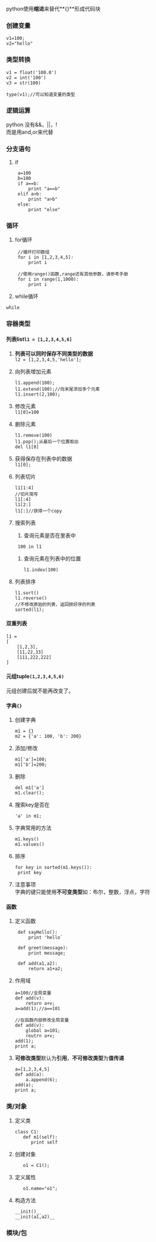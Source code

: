 python使用**缩进**来替代**{}**形成代码块

### 创建变量

```
v1=100;
v2="hello"
```

### 类型转换

```
v1 = float('100.0')
v2 = int('100')
v3 = str(100)

type(v1);//可以知道变量的类型
```

### 逻辑运算

python 没有&&，\|\|，!  
而是用and,or来代替

### 分支语句

1. if

   ```
    a=100
    b=100
    if a==b:
        print "a==b"
    elif a>b:
        print "a>b"
    else:
        print "else"
   ```

### 循环

1. for循环

   ```
    //循环打印数组
    for i in [1,2,3,4,5]:
        print i

    //使用range()函数,range还有其他参数，请参考手册
    for i in range(1,1000):
        print i
   ```

2. while循环

`while`

### 容器类型

#### 列表list`l1 = [1,2,3,4,5,6]`

1. **列表可以同时保存不同类型的数据**  
   `l2 = [1,2,3,4,5,'hello'];`

2. 向列表增加元素

   ```
   l1.append(100);
   l1.extend(100);//向末尾添加多个元素
   l1.insert(2,100);
   ```

3. 修改元素  
   `l1[0]=100`

4. 删除元素

   ```
   l1.remove(100)
   l1.pop();从最后一个位置取出
   del l1[0]
   ```

5. 获得保存在列表中的数据  
   `l1[0];`

6. 列表切片

   ```
   l1[1:4]
   //切片简写
   l1[:4]
   l1[2:]
   l1[:]//获得一个copy
   ```

7. 搜索列表  
    1. 查询元素是否在里表中

   ```
    100 in l1
   ```

   1. 查询元素在列表中的位置

      `l1.index(100)`

8. 列表排序

   ```
   l1.sort()
   l1.reverse()
   //不修改原始的列表，返回排好序的列表
   sorted(l1);
   ```

#### 双重列表

```
l1 = 
[
    [1,2,3],
    [11,22,33]
    [111,222,222]
]
```

#### 元组tuple`(1,2,3,4,5,6)`

元组创建后就不能再改变了。

#### 字典`{}`

1. 创建字典

   ```
   m1 = {}
   m2 = {'a': 100, 'b': 200}
   ```

2. 添加/修改

   ```
   m1['a']=100;
   m1['b']=200;
   ```

3. 删除

   ```
   del m1['a']
   m1.clear();
   ```

4. 搜索key是否在

   ```
   'a' in m1;
   ```

5. 字典常用的方法

   ```
   m1.keys()
   m1.values()
   ```

6. 排序

   ```
   for key in sorted(m1.keys()):
    print key
   ```

7. 注意事项  
   字典的键只能使用**不可变类型**如：布尔，整数，浮点，字符

#### 函数

1. 定义函数

        def sayHello():
            print 'hello` 

        def greet(message):
            print message;

        def add(a1,a2):
            return a1+a2;

2. 作用域

   ```
   a=100//全局变量
   def add(v):
       return a+v;
   a=add(1);//a==101

   //在函数内部修改全局变量
   def add(v):
       global a=101;
       reutrn a+v;
   add(1);
   print a;
   ```

3. **可修改类型**默认为**引用**，**不可修改类型**为**值传递**

   ```
   a=[1,2,3,4,5]
   def add(a):
       a.append(6);  
   add(a);
   print a;
   ```

### 类/对象

1. 定义类
   ```
   class C1:
      def m1(self):
         print self
   ```
2. 创建对象
   ```
      o1 = C1();
   ```
3. 定义属性
   ```
      o1.name="o1";
   ```
4. 构造方法
   ```
   __init()__
   __init(a1,a2)__
   ```

### 模块/包




